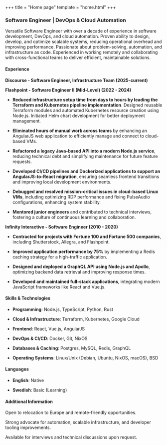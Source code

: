 +++
title = "Home page"
template = "home.html"
+++

<article class="resume">

### Software Engineer | DevOps & Cloud Automation

Versatile Software Engineer with over a decade of experience in software
development, DevOps, and cloud automation. Proven ability to design, develop,
and optimize scalable systems, reducing operational overhead and improving
performance. Passionate about problem-solving, automation, and infrastructure
as code. Experienced in working remotely and collaborating with
cross-functional teams to deliver efficient, maintainable solutions.

#### Experience

**Discourse - Software Engineer, Infrastructure Team (2025-current)**

**Flashpoint - Software Engineer II (Mid-Level) (2022 - 2024)**

- **Reduced infrastructure setup time from days to hours by leading the Terraform
  and Kubernetes pipeline implementation**. Designed reusable Terraform modules
  and automated Kubernetes resource creation using Node.js. Initiated Helm
  chart development for better deployment management.

- **Eliminated hours of manual work across teams** by enhancing an AngularJS web
  application to efficiently manage and connect to cloud-based VMs.

- **Refactored a legacy Java-based API into a modern Node.js service**, reducing
  technical debt and simplifying maintenance for future feature requests.

- **Developed CI/CD pipelines and Dockerized applications to support an
  AngularJS-to-React migration**, ensuring seamless frontend transitions and
  improving local development environments.

- **Debugged and resolved mission-critical issues in cloud-based Linux VMs**,
  including optimizing RDP performance and fixing PulseAudio configurations,
  enhancing system stability.

- **Mentored junior engineers** and contributed to technical interviews,
  fostering a culture of continuous learning and collaboration.

**Infinity Interactive - Software Engineer (2010 - 2020)**

- **Contracted for projects with Fortune 100 and Fortune 500 companies**,
  including Shutterstock, Allegra, and Flashpoint.

- **Improved application performance by 75%** by implementing a Redis caching
  strategy for a high-traffic application.

- **Designed and deployed a GraphQL API using Node.js and Apollo**, optimizing
  backend data retrieval and improving response times.

- **Developed and maintained full-stack applications**, integrating modern
  JavaScript frameworks like React and Vue.js.

#### Skills & Technologies

- **Programming**: Node.js, TypeScript, Python, Rust

- **Cloud & Infrastructure**: Terraform, Kubernetes, Google Cloud

- **Frontend**: React, Vue.js, AngularJS

- **DevOps & CI/CD**: Docker, Git, NixOS

- **Databases & Caching**: Postgres, MySQL, Redis, GraphQL

- **Operating Systems**: Linux/Unix (Debian, Ubuntu, NixOS, macOS), BSD

#### Languages

- **English**: Native

- **Swedish**: Basic (Learning)

#### Additional Information

Open to relocation to Europe and remote-friendly opportunities.

Strong advocate for automation, scalable infrastructure, and developer tooling improvements.

Available for interviews and technical discussions upon request.

</article>
